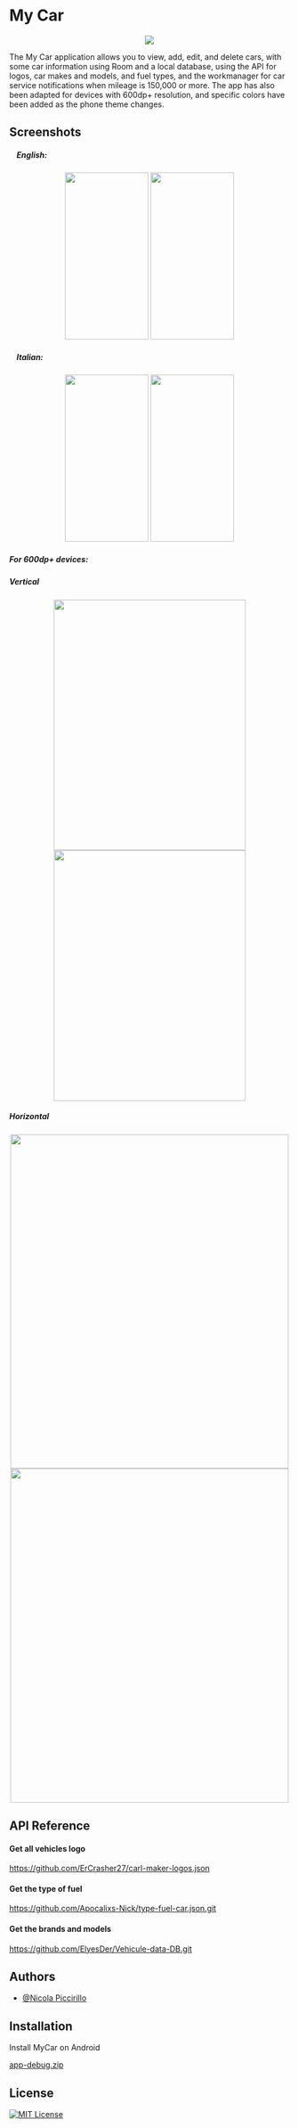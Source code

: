 
# My Car 
<p align="center">
 <img src="https://github.com/Apocalixs-Nick/NewMyCar/blob/main/app/src/main/res/img/MyCarLogo.JPG">
</p>

The My Car application allows you to view, add, edit, and delete cars, with some car information using Room and a local database, using the API for logos, car makes and models, and fuel types, and the workmanager for car service notifications when mileage is 150,000 or more. The app has also been adapted for devices with 600dp+ resolution, and specific colors have been added as the phone theme changes.

## Screenshots
<p align="left">
<h5><img src="https://github.com/Apocalixs-Nick/NewMyCar/blob/main/app/src/main/res/img/us-flag.png" height="13">English:</h5>
<p align="center">
<img width="150" height="300" src="https://github.com/Apocalixs-Nick/NewMyCar/blob/main/app/src/main/res/img/listCarLightMode.JPG">

<img width="150" height="300" src="https://github.com/Apocalixs-Nick/NewMyCar/blob/main/app/src/main/res/img/detailCarLightMode.JPG">
</p>

<h5><img src="https://github.com/Apocalixs-Nick/NewMyCar/blob/main/app/src/main/res/img/it-flag.png" height="13">Italian:</h5>
<p align="center">
<img width="150" height="300" src="https://github.com/Apocalixs-Nick/NewMyCar/blob/main/app/src/main/res/img/listCarDarkMode.jpg">

<img width="150" height="300" src="https://github.com/Apocalixs-Nick/NewMyCar/blob/main/app/src/main/res/img/detailCarDarkMode.jpg">
</p>

<h5>For 600dp+ devices:</h5>
<h5>Vertical</h5>
<p align="center">
<img width="345" height="450" src="https://github.com/Apocalixs-Nick/NewMyCar/blob/main/app/src/main/res/img/listVertical.JPG">

<img width="345" height="450" src="https://github.com/Apocalixs-Nick/NewMyCar/blob/main/app/src/main/res/img/detailVertical.JPG">
</p>
<h5>Horizontal</h5>
<p align="center">
<img width="500" height="600" src="https://github.com/Apocalixs-Nick/NewMyCar/blob/main/app/src/main/res/img/listHorizontal.JPG">

<img width="500" height="600" src="https://github.com/Apocalixs-Nick/NewMyCar/blob/main/app/src/main/res/img/detailHorizontal.JPG">
</p>

## API Reference

#### Get all vehicles logo
https://github.com/ErCrasher27/carl-maker-logos.json

#### Get the type of fuel
https://github.com/Apocalixs-Nick/type-fuel-car.json.git

#### Get the brands and models
https://github.com/ElyesDer/Vehicule-data-DB.git

## Authors

- [@Nicola Piccirillo](https://github.com/Apocalixs-Nick)

## Installation

Install MyCar on Android

[app-debug.zip](https://github.com/Apocalixs-Nick/NewMyCar/files/10229461/app-debug.zip)

## License

[![MIT License](https://img.shields.io/badge/License-MIT-green.svg)](https://choosealicense.com/licenses/mit/)
